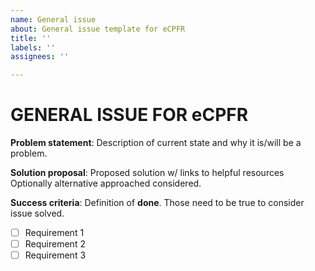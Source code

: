 ```yaml
---
name: General issue
about: General issue template for eCPFR
title: ''
labels: ''
assignees: ''

---
```

# GENERAL ISSUE FOR eCPFR

**Problem statement**:
Description of current state and why it is/will be a problem.

**Solution proposal**:
Proposed solution w/ links to helpful resources
Optionally alternative approached considered.

**Success criteria**:
Definition of **done**. Those need to be true to consider issue solved.

- [ ] Requirement 1
- [ ] Requirement 2
- [ ] Requirement 3
